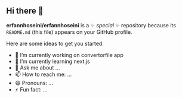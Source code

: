 ## Hi there 👋

 
**erfannhoseini/erfannhoseini** is a ✨ _special_ ✨ repository because its `README.md` (this file) appears on your GitHub profile.

Here are some ideas to get you started:

- 🔭 I’m currently working on convertorfile app
- 🌱 I’m currently learning next.js
- 💬 Ask me about ...
- 📫 How to reach me: ...
- 😄 Pronouns: ...
- ⚡ Fun fact: ...
 
